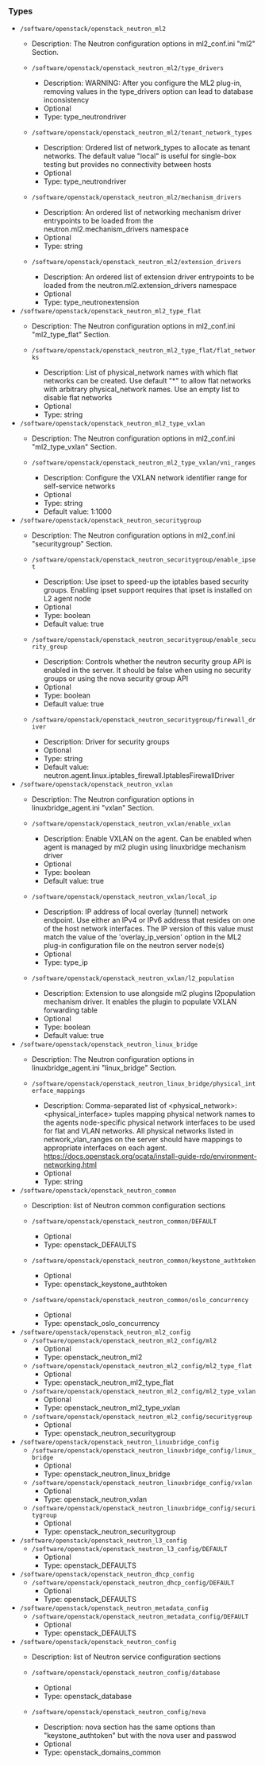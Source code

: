 
### Types

 - `/software/openstack/openstack_neutron_ml2`
    - Description: 
    The Neutron configuration options in ml2_conf.ini "ml2" Section.

    - `/software/openstack/openstack_neutron_ml2/type_drivers`
        - Description: WARNING: After you configure the ML2 plug-in,
    removing values in the type_drivers option can lead to database inconsistency
        - Optional
        - Type: type_neutrondriver
    - `/software/openstack/openstack_neutron_ml2/tenant_network_types`
        - Description: Ordered list of network_types to allocate as tenant networks. The default
    value "local" is useful for single-box testing but provides no connectivity
    between hosts
        - Optional
        - Type: type_neutrondriver
    - `/software/openstack/openstack_neutron_ml2/mechanism_drivers`
        - Description: An ordered list of networking mechanism driver entrypoints to be loaded from
    the neutron.ml2.mechanism_drivers namespace
        - Optional
        - Type: string
    - `/software/openstack/openstack_neutron_ml2/extension_drivers`
        - Description: An ordered list of extension driver entrypoints to be loaded from the
    neutron.ml2.extension_drivers namespace
        - Optional
        - Type: type_neutronextension
 - `/software/openstack/openstack_neutron_ml2_type_flat`
    - Description: 
    The Neutron configuration options in ml2_conf.ini "ml2_type_flat" Section.

    - `/software/openstack/openstack_neutron_ml2_type_flat/flat_networks`
        - Description: List of physical_network names with which flat networks can be created. Use
    default "*" to allow flat networks with arbitrary physical_network names. Use
    an empty list to disable flat networks
        - Optional
        - Type: string
 - `/software/openstack/openstack_neutron_ml2_type_vxlan`
    - Description: 
    The Neutron configuration options in ml2_conf.ini "ml2_type_vxlan" Section.

    - `/software/openstack/openstack_neutron_ml2_type_vxlan/vni_ranges`
        - Description: Configure the VXLAN network identifier range for self-service networks
        - Optional
        - Type: string
        - Default value: 1:1000
 - `/software/openstack/openstack_neutron_securitygroup`
    - Description: 
    The Neutron configuration options in ml2_conf.ini "securitygroup" Section.

    - `/software/openstack/openstack_neutron_securitygroup/enable_ipset`
        - Description: Use ipset to speed-up the iptables based security groups. Enabling ipset
    support requires that ipset is installed on L2 agent node
        - Optional
        - Type: boolean
        - Default value: true
    - `/software/openstack/openstack_neutron_securitygroup/enable_security_group`
        - Description: Controls whether the neutron security group API is enabled in the server. It
    should be false when using no security groups or using the nova security
    group API
        - Optional
        - Type: boolean
        - Default value: true
    - `/software/openstack/openstack_neutron_securitygroup/firewall_driver`
        - Description: Driver for security groups
        - Optional
        - Type: string
        - Default value: neutron.agent.linux.iptables_firewall.IptablesFirewallDriver
 - `/software/openstack/openstack_neutron_vxlan`
    - Description: 
    The Neutron configuration options in linuxbridge_agent.ini "vxlan" Section.

    - `/software/openstack/openstack_neutron_vxlan/enable_vxlan`
        - Description: Enable VXLAN on the agent. Can be enabled when agent is managed by ml2 plugin
    using linuxbridge mechanism driver
        - Optional
        - Type: boolean
        - Default value: true
    - `/software/openstack/openstack_neutron_vxlan/local_ip`
        - Description: IP address of local overlay (tunnel) network endpoint. Use either an IPv4 or
    IPv6 address that resides on one of the host network interfaces. The IP
    version of this value must match the value of the 'overlay_ip_version' option
    in the ML2 plug-in configuration file on the neutron server node(s)
        - Optional
        - Type: type_ip
    - `/software/openstack/openstack_neutron_vxlan/l2_population`
        - Description: Extension to use alongside ml2 plugins l2population mechanism driver. It
    enables the plugin to populate VXLAN forwarding table
        - Optional
        - Type: boolean
        - Default value: true
 - `/software/openstack/openstack_neutron_linux_bridge`
    - Description: 
    The Neutron configuration options in linuxbridge_agent.ini "linux_bridge" Section.

    - `/software/openstack/openstack_neutron_linux_bridge/physical_interface_mappings`
        - Description: Comma-separated list of <physical_network>:<physical_interface> tuples
    mapping physical network names to the agents node-specific physical network
    interfaces to be used for flat and VLAN networks. All physical networks
    listed in network_vlan_ranges on the server should have mappings to
    appropriate interfaces on each agent.
    https://docs.openstack.org/ocata/install-guide-rdo/environment-networking.html
        - Optional
        - Type: string
 - `/software/openstack/openstack_neutron_common`
    - Description: 
    list of Neutron common configuration sections

    - `/software/openstack/openstack_neutron_common/DEFAULT`
        - Optional
        - Type: openstack_DEFAULTS
    - `/software/openstack/openstack_neutron_common/keystone_authtoken`
        - Optional
        - Type: openstack_keystone_authtoken
    - `/software/openstack/openstack_neutron_common/oslo_concurrency`
        - Optional
        - Type: openstack_oslo_concurrency
 - `/software/openstack/openstack_neutron_ml2_config`
    - `/software/openstack/openstack_neutron_ml2_config/ml2`
        - Optional
        - Type: openstack_neutron_ml2
    - `/software/openstack/openstack_neutron_ml2_config/ml2_type_flat`
        - Optional
        - Type: openstack_neutron_ml2_type_flat
    - `/software/openstack/openstack_neutron_ml2_config/ml2_type_vxlan`
        - Optional
        - Type: openstack_neutron_ml2_type_vxlan
    - `/software/openstack/openstack_neutron_ml2_config/securitygroup`
        - Optional
        - Type: openstack_neutron_securitygroup
 - `/software/openstack/openstack_neutron_linuxbridge_config`
    - `/software/openstack/openstack_neutron_linuxbridge_config/linux_bridge`
        - Optional
        - Type: openstack_neutron_linux_bridge
    - `/software/openstack/openstack_neutron_linuxbridge_config/vxlan`
        - Optional
        - Type: openstack_neutron_vxlan
    - `/software/openstack/openstack_neutron_linuxbridge_config/securitygroup`
        - Optional
        - Type: openstack_neutron_securitygroup
 - `/software/openstack/openstack_neutron_l3_config`
    - `/software/openstack/openstack_neutron_l3_config/DEFAULT`
        - Optional
        - Type: openstack_DEFAULTS
 - `/software/openstack/openstack_neutron_dhcp_config`
    - `/software/openstack/openstack_neutron_dhcp_config/DEFAULT`
        - Optional
        - Type: openstack_DEFAULTS
 - `/software/openstack/openstack_neutron_metadata_config`
    - `/software/openstack/openstack_neutron_metadata_config/DEFAULT`
        - Optional
        - Type: openstack_DEFAULTS
 - `/software/openstack/openstack_neutron_config`
    - Description: 
    list of Neutron service configuration sections

    - `/software/openstack/openstack_neutron_config/database`
        - Optional
        - Type: openstack_database
    - `/software/openstack/openstack_neutron_config/nova`
        - Description: nova section has the same options than "keystone_authtoken" but with the nova user and passwod
        - Optional
        - Type: openstack_domains_common
